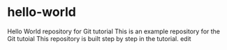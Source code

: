 # hello-world 
Hello World repository for Git tutorial 
This is an example repository for the Git tutoial 
This repository is built step by step in the tutorial. 
edit
